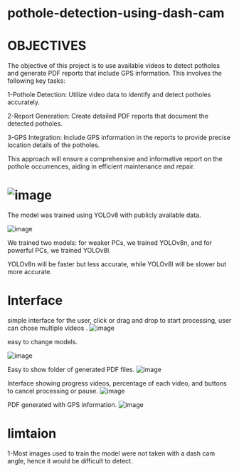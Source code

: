 # pothole-detection-using-dash-cam

# OBJECTIVES
The objective of this project is to use available videos to detect potholes and generate PDF reports that include GPS information. This involves the following key tasks:

1-Pothole Detection: Utilize video data to identify and detect potholes accurately. 				

2-Report Generation: Create detailed PDF reports that document the detected potholes.

3-GPS Integration: Include GPS information in the reports to provide precise location details of the potholes.

This approach will ensure a comprehensive and informative report on the pothole occurrences, aiding in efficient maintenance and repair.


# ![image](https://github.com/moaldeaiji1/pothole-detection-using-dash-cam/assets/164229271/daa99e46-8d67-4b43-b49a-e038e60ccdb2)
The model was trained using YOLOv8 with publicly available data.



![image](https://github.com/moaldeaiji1/pothole-detection-using-dash-cam/assets/164229271/9c077416-e390-4f5d-bdab-1ca4394e1d0e)

We trained two models: for weaker PCs, we trained YOLOv8n, and for powerful PCs, we trained YOLOv8l.

YOLOv8n will be faster but less accurate, while YOLOv8l will be slower but more accurate.


# Interface
simple interface for the user, click or drag and drop to start processing, user can chose multiple videos . 
![image](https://github.com/moaldeaiji1/pothole-detection-using-dash-cam/assets/164229271/afbe1f85-cdd6-4d10-b375-6c775b064a02)




easy to change models.



![image](https://github.com/moaldeaiji1/pothole-detection-using-dash-cam/assets/164229271/c63bafe7-363a-47d3-9116-bc8acfe20add)


Easy to show folder of generated PDF files.
![image](https://github.com/moaldeaiji1/pothole-detection-using-dash-cam/assets/164229271/48846635-c20d-4bb0-8f08-c4da799dad48)



Interface showing progress videos, percentage of each video, and buttons to cancel processing or pause.
![image](https://github.com/moaldeaiji1/pothole-detection-using-dash-cam/assets/164229271/0b0affcf-844a-45a0-9f29-8c1d43905337)








PDF generated with GPS information.
![image](https://github.com/moaldeaiji1/pothole-detection-using-dash-cam/assets/164229271/65872713-b12a-4ea5-8b05-784697f12f2d)







# limtaion 
1-Most images used to train the model were not taken with a dash cam angle, hence it would be difficult to detect.
















